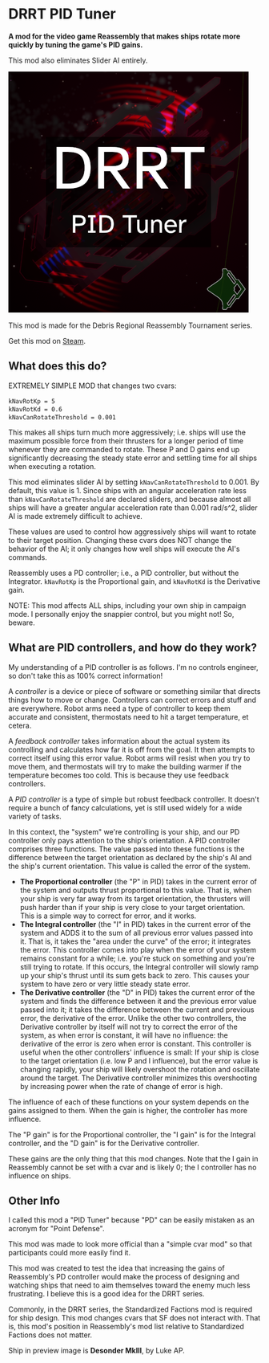 # DRRT PID Tuner

**A mod for the video game Reassembly that makes ships rotate more quickly by 
tuning the game's PID gains.**

This mod also eliminates Slider AI entirely.

![Preview image](preview.png)

This mod is made for the Debris Regional Reassembly Tournament series.

Get this mod on [Steam](https://steamcommunity.com/sharedfiles/filedetails/?id=2975919132).

## What does this do?

EXTREMELY SIMPLE MOD that changes two cvars:
```
kNavRotKp = 5
kNavRotKd = 0.6
kNavCanRotateThreshold = 0.001
```
This makes all ships turn much more aggressively; i.e. ships will use the
maximum possible force from their thrusters for a longer period of time
whenever they are commanded to rotate. These P and D gains end up significantly
decreasing the steady state error and settling time for all ships when
executing a rotation.

This mod eliminates slider AI by setting `kNavCanRotateThreshold` to 0.001. By
default, this value is 1. Since ships with an angular acceleration rate less
than `kNavCanRotateThreshold` are declared sliders, and because almost all
ships will have a greater angular acceleration rate than 0.001 rad/s^2, slider
AI is made extremely difficult to achieve.

These values are used to control how aggressively ships will want to rotate to
their target position. Changing these cvars does NOT change the behavior of the
AI; it only changes how well ships will execute the AI's commands.

Reassembly uses a PD controller; i.e., a PID controller, but without the
Integrator. `kNavRotKp` is the Proportional gain, and `kNavRotKd` is the Derivative
gain.

NOTE: This mod affects ALL ships, including your own ship in campaign mode. I
personally enjoy the snappier control, but you might not! So, beware.

## What are PID controllers, and how do they work? 

My understanding of a PID controller is as follows. I'm no controls engineer,
so don't take this as 100% correct information!

A *controller* is a device or piece of software or something similar that
directs things how to move or change. Controllers can correct errors and stuff
and are everywhere. Robot arms need a type of controller to keep them accurate
and consistent, thermostats need to hit a target temperature, et cetera.

A *feedback controller* takes information about the actual system its
controlling and calculates how far it is off from the goal. It then attempts to
correct itself using this error value. Robot arms will resist when you try to
move them, and thermostats will try to make the building warmer if the
temperature becomes too cold. This is because they use feedback controllers.

A *PID controller* is a type of simple but robust feedback controller. It doesn't
require a bunch of fancy calculations, yet is still used widely for a wide
variety of tasks.

In this context, the "system" we're controlling is your ship, and our PD
controller only pays attention to the ship's orientation. A PID controller
comprises three functions. The value passed into these functions is the
difference between the target orientation as declared by the ship's AI and the
ship's current orientation. This value is called the error of the system.

- **The Proportional controller** (the "P" in PID) takes in the current error of
  the system and outputs thrust proportional to this value. That is, when your
  ship is very far away from its target orientation, the thrusters will push
  harder than if your ship is very close to your target orientation. This is a
  simple way to correct for error, and it works. 
- **The Integral controller** (the "I" in PID) takes in the current error of the
  system and ADDS it to the sum of all previous error values passed into it.
  That is, it takes the "area under the curve" of the error; it integrates the
  error. This controller comes into play when the error of your system remains
  constant for a while; i.e. you're stuck on something and you're still trying
  to rotate. If this occurs, the Integral controller will slowly ramp up your
  ship's thrust until its sum gets back to zero. This causes your system to
  have zero or very little steady state error. 
- **The Derivative controller** (the "D" in PID) takes the current error of the
  system and finds the difference between it and the previous error value
  passed into it; it takes the difference between the current and previous
  error, the derivative of the error. Unlike the other two controllers, the
  Derivative controller by itself will not try to correct the error of the
  system, as when error is constant, it will have no influence: the derivative
  of the error is zero when error is constant. This controller is useful when
  the other controllers' influence is small: If your ship is close to the
  target orientation (i.e. low P and I influence), but the error value is
  changing rapidly, your ship will likely overshoot the rotation and oscillate
  around the target. The Derivative controller minimizes this overshooting by
  increasing power when the rate of change of error is high.

The influence of each of these functions on your system depends on the gains
assigned to them. When the gain is higher, the controller has more influence.

The "P gain" is for the Proportional controller, the "I gain" is for the
Integral controller, and the "D gain" is for the Derivative controller.

These gains are the only thing that this mod changes. Note that the I gain in
Reassembly cannot be set with a cvar and is likely 0; the I controller has no
influence on ships.

## Other Info 

I called this mod a "PID Tuner" because "PD" can be easily mistaken as an
acronym for "Point Defense".

This mod was made to look more official than a "simple cvar mod" so that
participants could more easily find it.

This mod was created to test the idea that increasing the gains of Reassembly's
PD controller would make the process of designing and watching ships that need
to aim themselves toward the enemy much less frustrating. I believe this is a
good idea for the DRRT series.

Commonly, in the DRRT series, the Standardized Factions mod is required for
ship design. This mod changes cvars that SF does not interact with. That is,
this mod's position in Reassembly's mod list relative to Standardized Factions
does not matter.

Ship in preview image is **Desonder MkIII**, by Luke AP.
